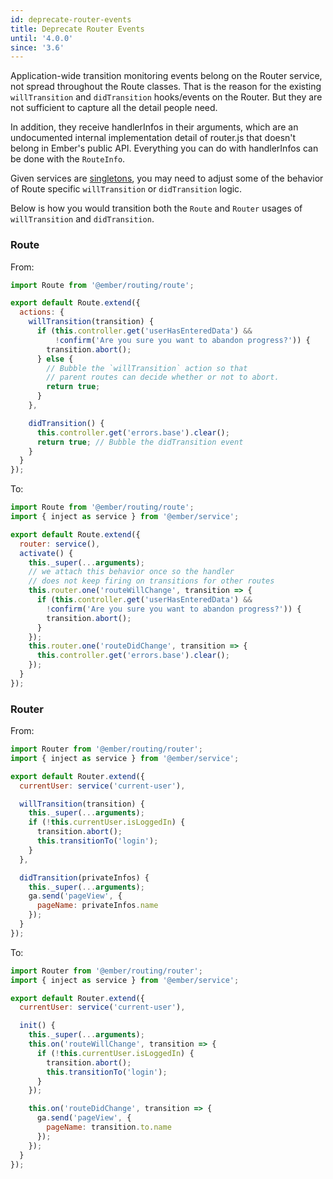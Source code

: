 ```yaml
---
id: deprecate-router-events
title: Deprecate Router Events
until: '4.0.0'
since: '3.6'
---
```


Application-wide transition monitoring events belong on the Router service, not spread throughout the Route classes. That is the reason for the existing `willTransition` and `didTransition` hooks/events on the Router. But they are not sufficient to capture all the detail people need.

In addition, they receive handlerInfos in their arguments, which are an undocumented internal implementation detail of router.js that doesn't belong in Ember's public API. Everything you can do with handlerInfos can be done with the `RouteInfo`.

Given services are [singletons](https://en.wikipedia.org/wiki/Singleton_pattern), you may need to adjust some of the behavior of Route specific `willTransition` or `didTransition` logic.

Below is how you would transition both the `Route` and `Router` usages of `willTransition` and `didTransition`.

### Route

From:

```javascript
import Route from '@ember/routing/route';

export default Route.extend({
  actions: {
    willTransition(transition) {
      if (this.controller.get('userHasEnteredData') &&
          !confirm('Are you sure you want to abandon progress?')) {
        transition.abort();
      } else {
        // Bubble the `willTransition` action so that
        // parent routes can decide whether or not to abort.
        return true;
      }
    },

    didTransition() {
      this.controller.get('errors.base').clear();
      return true; // Bubble the didTransition event
    }
  }
});
```

To:

```js
import Route from '@ember/routing/route';
import { inject as service } from '@ember/service';

export default Route.extend({
  router: service(),
  activate() {
    this._super(...arguments);
    // we attach this behavior once so the handler
    // does not keep firing on transitions for other routes
    this.router.one('routeWillChange', transition => {
      if (this.controller.get('userHasEnteredData') &&
        !confirm('Are you sure you want to abandon progress?')) {
        transition.abort();
      }
    });
    this.router.one('routeDidChange', transition => {
      this.controller.get('errors.base').clear();
    });
  }
});
```

### Router

From:

```js
import Router from '@ember/routing/router';
import { inject as service } from '@ember/service';

export default Router.extend({
  currentUser: service('current-user'),

  willTransition(transition) {
    this._super(...arguments);
    if (!this.currentUser.isLoggedIn) {
      transition.abort();
      this.transitionTo('login');
    }
  },

  didTransition(privateInfos) {
    this._super(...arguments);
    ga.send('pageView', {
      pageName: privateInfos.name
    });
  }
});
```

To:

```js
import Router from '@ember/routing/router';
import { inject as service } from '@ember/service';

export default Router.extend({
  currentUser: service('current-user'),

  init() {
    this._super(...arguments);
    this.on('routeWillChange', transition => {
      if (!this.currentUser.isLoggedIn) {
        transition.abort();
        this.transitionTo('login');
      }
    });

    this.on('routeDidChange', transition => {
      ga.send('pageView', {
        pageName: transition.to.name
      });
    });
  }
});
```
